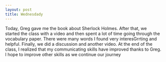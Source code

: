 ```yaml
---
layout: post
title: Wednesdady
---
```

Today, Greg gave me the book about Sherlock Holmes. After that, we started the class with a video and then spent a lot of time going through the vocabulary paper. There were many words I found very interesGrrting and helpful. Finally, we did a discussion and another video. At the end of the class, I realized that my communicating skills have improved thanks to Greg. I hope to improve other skills as we continue our journey
